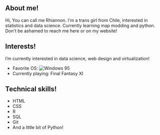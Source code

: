 ## About me!
Hi, You can call me Rhiannon. I'm a trans girl from Chile, interested in statistics and data science. Currently learning map modding and python. Don't be ashamed to reach me here or on my website!

## Interests!
I’m currently interested in data science, web design and virtualization! 
- Favorite OS:  ![Windows 95](https://img.shields.io/badge/Windows%2095-008484?style=for-the-badge&logo=windows95&logoColor=white)
- Currently playing: Final Fantasy XI

## Technical skills!
- HTML
- CSS
- R
- SQL
- Git
- And a little bit of Python!
<!---
Rhia-nnon/Rhia-nnon is a ✨ special ✨ repository because its `README.md` (this file) appears on your GitHub profile.
You can click the Preview link to take a look at your changes.
--->
